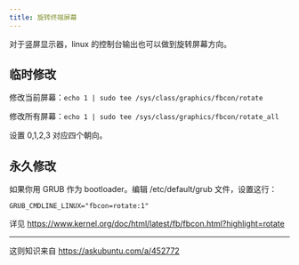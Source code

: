 ```yaml
---
title: 旋转终端屏幕
---
```



对于竖屏显示器，linux 的控制台输出也可以做到旋转屏幕方向。

## 临时修改

修改当前屏幕：`echo 1 | sudo tee /sys/class/graphics/fbcon/rotate`

修改所有屏幕：`echo 1 | sudo tee /sys/class/graphics/fbcon/rotate_all`

设置 0,1,2,3 对应四个朝向。

## 永久修改

如果你用 GRUB 作为 bootloader。编辑 /etc/default/grub 文件，设置这行：

`GRUB_CMDLINE_LINUX="fbcon=rotate:1"`

详见 https://www.kernel.org/doc/html/latest/fb/fbcon.html?highlight=rotate

----

这则知识来自 https://askubuntu.com/a/452772
